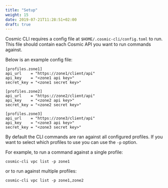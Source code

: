 ```yaml
---
title: "Setup"
weight: 15
date: 2019-07-21T11:28:51+02:00
draft: true
---
```


Cosmic CLI requires a config file at `$HOME/.cosmic-cli/config.toml` to run. This file should contain each Cosmic API you want to run commands against.

Below is an example config file:

```text
[profiles.zone1]
api_url    = "https://zone1/client/api"
api_key    = "<zone1 api key>"
secret_key = "<zone1 secret key>"

[profiles.zone2]
api_url    = "https://zone2/client/api"
api_key    = "<zone2 api key>"
secret_key = "<zone2 secret key>"

[profiles.zone3]
api_url    = "https://zone3/client/api"
api_key    = "<zone3 api key>"
secret_key = "<zone3 secret key>"
```

By default the CLI commands are ran against all configured profiles.  If you want to select which profiles to use you can use the `-p` option.

For example, to run a command against a single profile:

```
cosmic-cli vpc list -p zone1
```

or to run against multiple profiles:

```
cosmic-cli vpc list -p zone1,zone2
```
